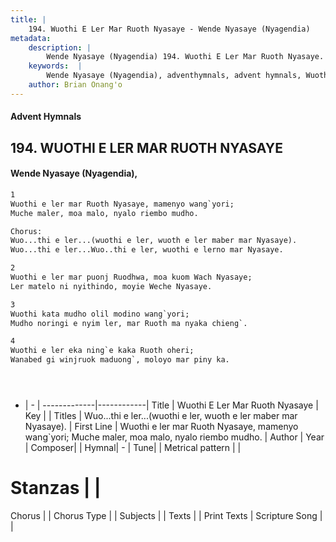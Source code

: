 ```yaml
---
title: |
    194. Wuothi E Ler Mar Ruoth Nyasaye - Wende Nyasaye (Nyagendia)
metadata:
    description: |
        Wende Nyasaye (Nyagendia) 194. Wuothi E Ler Mar Ruoth Nyasaye. Wuothi e ler mar Ruoth Nyasaye, mamenyo wang`yori; Muche maler, moa malo, nyalo riembo mudho.  Chorus: Wuo...thi e ler...(wuothi e ler, wuoth e ler maber mar Nyasaye). Wuo...thi e ler...Wuo..thi e ler, wuothi e lerno mar Nyasaye.  
    keywords:  |
        Wende Nyasaye (Nyagendia), adventhymnals, advent hymnals, Wuothi E Ler Mar Ruoth Nyasaye, Wuothi e ler mar Ruoth Nyasaye, mamenyo wang`yori; Muche maler, moa malo, nyalo riembo mudho.. Wuo...thi e ler...(wuothi e ler, wuoth e ler maber mar Nyasaye).
    author: Brian Onang'o
---
```


#### Advent Hymnals
## 194. WUOTHI E LER MAR RUOTH NYASAYE
####  Wende Nyasaye (Nyagendia),

```txt
1
Wuothi e ler mar Ruoth Nyasaye, mamenyo wang`yori;
Muche maler, moa malo, nyalo riembo mudho.

Chorus:
Wuo...thi e ler...(wuothi e ler, wuoth e ler maber mar Nyasaye).
Wuo...thi e ler...Wuo..thi e ler, wuothi e lerno mar Nyasaye.

2
Wuothi e ler mar puonj Ruodhwa, moa kuom Wach Nyasaye;
Ler matelo ni nyithindo, moyie Weche Nyasaye.

3
Wuothi kata mudho olil modino wang`yori;
Mudho noringi e nyim ler, mar Ruoth ma nyaka chieng`.

4
Wuothi e ler eka ning`e kaka Ruoth oheri;
Wanabed gi winjruok maduong`, moloyo mar piny ka.





```

- |   -  |
-------------|------------|
Title | Wuothi E Ler Mar Ruoth Nyasaye |
Key |  |
Titles | Wuo...thi e ler...(wuothi e ler, wuoth e ler maber mar Nyasaye). |
First Line | Wuothi e ler mar Ruoth Nyasaye, mamenyo wang`yori; Muche maler, moa malo, nyalo riembo mudho. |
Author | 
Year | 
Composer| |
Hymnal|  - |
Tune|  |
Metrical pattern | |
# Stanzas |  |
Chorus |  |
Chorus Type |  |
Subjects | |
Texts |  |
Print Texts | 
Scripture Song |  |
    
